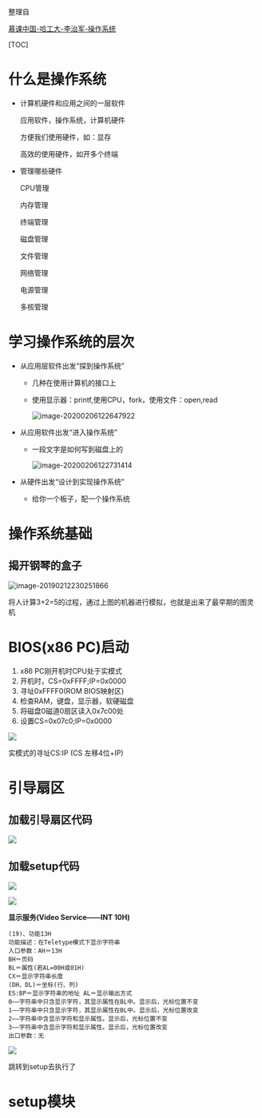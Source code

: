 

整理自

[慕课中国-哈工大-李治军-操作系统](https://www.icourse163.org/course/HIT-1002531008)



[TOC]



# 什么是操作系统

* 计算机硬件和应用之间的一层软件

  应用软件，操作系统，计算机硬件

  方便我们使用硬件，如：显存

  高效的使用硬件，如开多个终端

* 管理哪些硬件

  CPU管理

  内存管理

  终端管理

  磁盘管理

  文件管理

  网络管理

  电源管理

  多核管理



# 学习操作系统的层次

* 从应用层软件出发“探到操作系统”

  * 几种在使用计算机的接口上

  * 使用显示器：printf,使用CPU，fork，使用文件：open,read

    ![image-20200206122647922](/Users/chenyansong/Documents/note/images/os/image-20200206122647922.png)

* 从应用软件出发“进入操作系统”

  * 一段文字是如何写到磁盘上的

    ![image-20200206122731414](/Users/chenyansong/Documents/note/images/os/image-20200206122731414.png)

* 从硬件出发“设计到实现操作系统”

  * 给你一个板子，配一个操作系统	







# 操作系统基础

## 揭开钢琴的盒子

![image-20190212230251866](/Users/chenyansong/Documents/note/images/os/1.png)



将人计算3+2=5的过程，通过上图的机器进行模拟，也就是出来了最早期的图灵机





# BIOS(x86 PC)启动

1. x86 PC刚开机时CPU处于实模式
2. 开机时，CS=0xFFFF;IP=0x0000
3. 寻址0xFFFF0(ROM BIOS映射区)
4. 检查RAM，键盘，显示器，软硬磁盘
5. 将磁盘0磁道0扇区读入0x7c00处
6. 设置CS=0x07c0;IP=0x0000

![](/Users/chenyansong/Documents/note/images/os/image-20200206180129553.png)

实模式的寻址CS:IP (CS 左移4位+IP)



# 引导扇区

## 加载引导扇区代码

![](/Users/chenyansong/Documents/note/images/os/image-20200206181204450.png)

## 加载setup代码

![](/Users/chenyansong/Documents/note/images/os/image-20200206182652616.png)


![](/Users/chenyansong/Documents/note/images/os/image-20200206183641986.png)

**显示服务(Video Service——INT 10H)**

```shell
(19)、功能13H
功能描述：在Teletype模式下显示字符串
入口参数：AH＝13H
BH＝页码
BL＝属性(若AL=00H或01H)
CX＝显示字符串长度
(DH、DL)＝坐标(行、列)
ES:BP＝显示字符串的地址 AL＝显示输出方式
0——字符串中只含显示字符，其显示属性在BL中。显示后，光标位置不变
1——字符串中只含显示字符，其显示属性在BL中。显示后，光标位置改变
2——字符串中含显示字符和显示属性。显示后，光标位置不变
3——字符串中含显示字符和显示属性。显示后，光标位置改变
出口参数：无
```

![](/Users/chenyansong/Documents/note/images/os/image-20200206205004672.png)

跳转到setup去执行了



# setup模块

